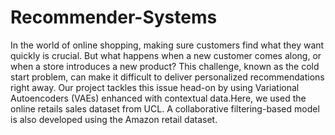 # Recommender-Systems
In the world of online shopping, making sure customers find what they want quickly is crucial. But what happens when a new customer comes along, or when a store introduces a new product? This challenge, known as the cold start problem, can make it difficult to deliver personalized recommendations right away. Our project tackles this issue head-on by using Variational Autoencoders (VAEs) enhanced with contextual data.Here, we used the online retails sales dataset from UCL.
A collaborative filtering-based model is also developed using the Amazon retail dataset.
